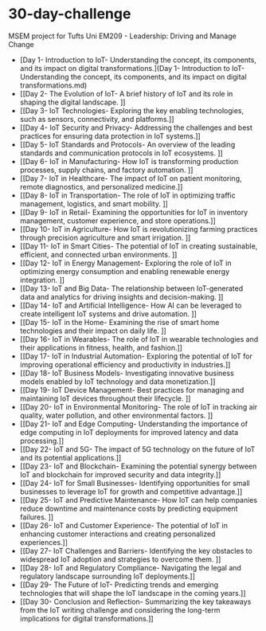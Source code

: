 # 30-day-challenge
MSEM project for Tufts Uni EM209 - Leadership: Driving and Manage Change 

- [Day 1- Introduction to IoT- Understanding the concept, its components, and its impact on digital transformations.](Day 1- Introduction to IoT- Understanding the concept, its components, and its impact on digital transformations.md)
- [[Day 2- The Evolution of IoT- A brief history of IoT and its role in shaping the digital landscape. ]]
- [[Day 3- IoT Technologies- Exploring the key enabling technologies, such as sensors, connectivity, and platforms.]] 
- [[Day 4- IoT Security and Privacy- Addressing the challenges and best practices for ensuring data protection in IoT systems.]] 
- [[Day 5- IoT Standards and Protocols- An overview of the leading standards and communication protocols in IoT ecosystems. ]]
- [[Day 6- IoT in Manufacturing- How IoT is transforming production processes, supply chains, and factory automation. ]]
- [[Day 7- IoT in Healthcare- The impact of IoT on patient monitoring, remote diagnostics, and personalized medicine.]]
- [[Day 8- IoT in Transportation- The role of IoT in optimizing traffic management, logistics, and smart mobility. ]]
- [[Day 9- IoT in Retail- Examining the opportunities for IoT in inventory management, customer experience, and store operations.]] 
- [[Day 10- IoT in Agriculture- How IoT is revolutionizing farming practices through precision agriculture and smart irrigation. ]]
- [[Day 11- IoT in Smart Cities- The potential of IoT in creating sustainable, efficient, and connected urban environments. ]]
- [[Day 12- IoT in Energy Management- Exploring the role of IoT in optimizing energy consumption and enabling renewable energy integration. ]]
- [[Day 13- IoT and Big Data- The relationship between IoT-generated data and analytics for driving insights and decision-making. ]]
- [[Day 14- IoT and Artificial Intelligence- How AI can be leveraged to create intelligent IoT systems and drive automation. ]]
- [[Day 15- IoT in the Home- Examining the rise of smart home technologies and their impact on daily life. ]]
- [[Day 16- IoT in Wearables- The role of IoT in wearable technologies and their applications in fitness, health, and fashion.]] 
- [[Day 17- IoT in Industrial Automation- Exploring the potential of IoT for improving operational efficiency and productivity in industries.]] 
- [[Day 18- IoT Business Models- Investigating innovative business models enabled by IoT technology and data monetization.]] 
- [[Day 19- IoT Device Management- Best practices for managing and maintaining IoT devices throughout their lifecycle. ]]
- [[Day 20- IoT in Environmental Monitoring- The role of IoT in tracking air quality, water pollution, and other environmental factors. ]]
- [[Day 21- IoT and Edge Computing- Understanding the importance of edge computing in IoT deployments for improved latency and data processing.]] 
- [[Day 22- IoT and 5G- The impact of 5G technology on the future of IoT and its potential applications.]] 
- [[Day 23- IoT and Blockchain- Examining the potential synergy between IoT and blockchain for improved security and data integrity.]] 
- [[Day 24- IoT for Small Businesses- Identifying opportunities for small businesses to leverage IoT for growth and competitive advantage.]] 
- [[Day 25- IoT and Predictive Maintenance- How IoT can help companies reduce downtime and maintenance costs by predicting equipment failures. ]]
- [[Day 26- IoT and Customer Experience- The potential of IoT in enhancing customer interactions and creating personalized experiences.]] 
- [[Day 27- IoT Challenges and Barriers- Identifying the key obstacles to widespread IoT adoption and strategies to overcome them. ]]
- [[Day 28- IoT and Regulatory Compliance- Navigating the legal and regulatory landscape surrounding IoT deployments.]] 
- [[Day 29- The Future of IoT- Predicting trends and emerging technologies that will shape the IoT landscape in the coming years.]] 
- [[Day 30- Conclusion and Reflection- Summarizing the key takeaways from the IoT writing challenge and considering the long-term implications for digital transformations.]]
